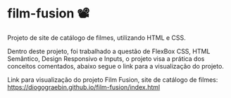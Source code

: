 # film-fusion 📽
Projeto de site de catálogo de filmes, utilizando HTML e CSS. 

Dentro deste projeto, foi trabalhado a questão de FlexBox CSS, HTML Semântico, Design Responsivo e Inputs, o projeto visa a prática dos conceitos comentados, abaixo segue o link para a visualização do projeto.

 Link para visualização do projeto Film Fusion, site de catálogo de filmes: 
 https://diogograebin.github.io/film-fusion/index.html